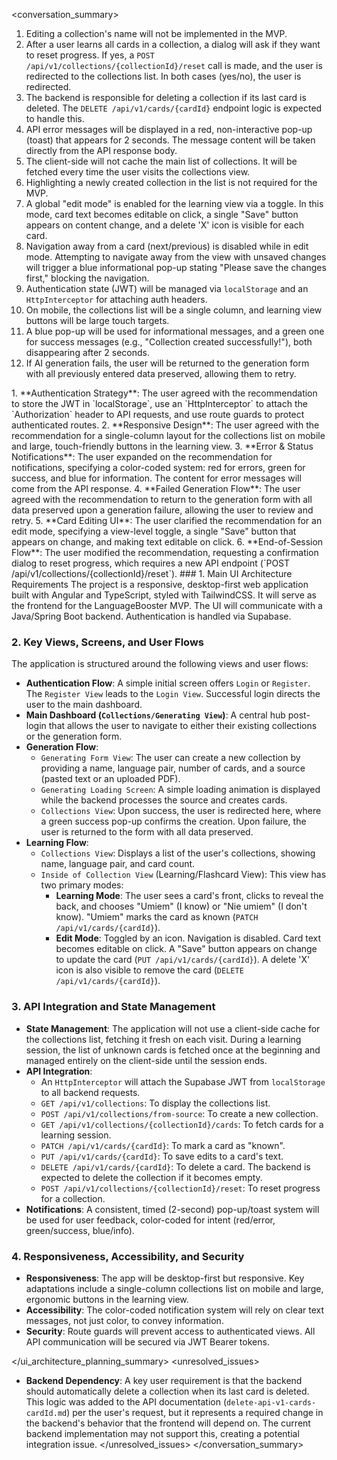 <conversation_summary>
<decisions>
1. Editing a collection's name will not be implemented in the MVP.
2. After a user learns all cards in a collection, a dialog will ask if they want to reset progress. If yes, a `POST /api/v1/collections/{collectionId}/reset` call is made, and the user is redirected to the collections list. In both cases (yes/no), the user is redirected.
3. The backend is responsible for deleting a collection if its last card is deleted. The `DELETE /api/v1/cards/{cardId}` endpoint logic is expected to handle this.
4. API error messages will be displayed in a red, non-interactive pop-up (toast) that appears for 2 seconds. The message content will be taken directly from the API response body.
5. The client-side will not cache the main list of collections. It will be fetched every time the user visits the collections view.
6. Highlighting a newly created collection in the list is not required for the MVP.
7. A global "edit mode" is enabled for the learning view via a toggle. In this mode, card text becomes editable on click, a single "Save" button appears on content change, and a delete 'X' icon is visible for each card.
8. Navigation away from a card (next/previous) is disabled while in edit mode. Attempting to navigate away from the view with unsaved changes will trigger a blue informational pop-up stating "Please save the changes first," blocking the navigation.
9. Authentication state (JWT) will be managed via `localStorage` and an `HttpInterceptor` for attaching auth headers.
10. On mobile, the collections list will be a single column, and learning view buttons will be large touch targets.
11. A blue pop-up will be used for informational messages, and a green one for success messages (e.g., "Collection created successfully!"), both disappearing after 2 seconds.
12. If AI generation fails, the user will be returned to the generation form with all previously entered data preserved, allowing them to retry.
</decisions>
<matched_recommendations>
1. **Authentication Strategy**: The user agreed with the recommendation to store the JWT in `localStorage`, use an `HttpInterceptor` to attach the `Authorization` header to API requests, and use route guards to protect authenticated routes.
2. **Responsive Design**: The user agreed with the recommendation for a single-column layout for the collections list on mobile and large, touch-friendly buttons in the learning view.
3. **Error & Status Notifications**: The user expanded on the recommendation for notifications, specifying a color-coded system: red for errors, green for success, and blue for information. The content for error messages will come from the API response.
4. **Failed Generation Flow**: The user agreed with the recommendation to return to the generation form with all data preserved upon a generation failure, allowing the user to review and retry.
5. **Card Editing UI**: The user clarified the recommendation for an edit mode, specifying a view-level toggle, a single "Save" button that appears on change, and making text editable on click.
6. **End-of-Session Flow**: The user modified the recommendation, requesting a confirmation dialog to reset progress, which requires a new API endpoint (`POST /api/v1/collections/{collectionId}/reset`).
</matched_recommendations>
<ui_architecture_planning_summary>
### 1. Main UI Architecture Requirements
The project is a responsive, desktop-first web application built with Angular and TypeScript, styled with TailwindCSS. It will serve as the frontend for the LanguageBooster MVP. The UI will communicate with a Java/Spring Boot backend. Authentication is handled via Supabase.

### 2. Key Views, Screens, and User Flows
The application is structured around the following views and user flows:
- **Authentication Flow**: A simple initial screen offers `Login` or `Register`. The `Register View` leads to the `Login View`. Successful login directs the user to the main dashboard.
- **Main Dashboard (`Collections/Generating View`)**: A central hub post-login that allows the user to navigate to either their existing collections or the generation form.
- **Generation Flow**:
    - `Generating Form View`: The user can create a new collection by providing a name, language pair, number of cards, and a source (pasted text or an uploaded PDF).
    - `Generating Loading Screen`: A simple loading animation is displayed while the backend processes the source and creates cards.
    - `Collections View`: Upon success, the user is redirected here, where a green success pop-up confirms the creation. Upon failure, the user is returned to the form with all data preserved.
- **Learning Flow**:
    - `Collections View`: Displays a list of the user's collections, showing name, language pair, and card count.
    - `Inside of Collection View` (Learning/Flashcard View): This view has two primary modes:
        - **Learning Mode**: The user sees a card's front, clicks to reveal the back, and chooses "Umiem" (I know) or "Nie umiem" (I don't know). "Umiem" marks the card as known (`PATCH /api/v1/cards/{cardId}`).
        - **Edit Mode**: Toggled by an icon. Navigation is disabled. Card text becomes editable on click. A "Save" button appears on change to update the card (`PUT /api/v1/cards/{cardId}`). A delete 'X' icon is also visible to remove the card (`DELETE /api/v1/cards/{cardId}`).

### 3. API Integration and State Management
- **State Management**: The application will not use a client-side cache for the collections list, fetching it fresh on each visit. During a learning session, the list of unknown cards is fetched once at the beginning and managed entirely on the client-side until the session ends.
- **API Integration**:
    - An `HttpInterceptor` will attach the Supabase JWT from `localStorage` to all backend requests.
    - `GET /api/v1/collections`: To display the collections list.
    - `POST /api/v1/collections/from-source`: To create a new collection.
    - `GET /api/v1/collections/{collectionId}/cards`: To fetch cards for a learning session.
    - `PATCH /api/v1/cards/{cardId}`: To mark a card as "known".
    - `PUT /api/v1/cards/{cardId}`: To save edits to a card's text.
    - `DELETE /api/v1/cards/{cardId}`: To delete a card. The backend is expected to delete the collection if it becomes empty.
    - `POST /api/v1/collections/{collectionId}/reset`: To reset progress for a collection.
- **Notifications**: A consistent, timed (2-second) pop-up/toast system will be used for user feedback, color-coded for intent (red/error, green/success, blue/info).

### 4. Responsiveness, Accessibility, and Security
- **Responsiveness**: The app will be desktop-first but responsive. Key adaptations include a single-column collections list on mobile and large, ergonomic buttons in the learning view.
- **Accessibility**: The color-coded notification system will rely on clear text messages, not just color, to convey information.
- **Security**: Route guards will prevent access to authenticated views. All API communication will be secured via JWT Bearer tokens.

</ui_architecture_planning_summary>
<unresolved_issues>
- **Backend Dependency**: A key user requirement is that the backend should automatically delete a collection when its last card is deleted. This logic was added to the API documentation (`delete-api-v1-cards-cardId.md`) per the user's request, but it represents a required change in the backend's behavior that the frontend will depend on. The current backend implementation may not support this, creating a potential integration issue.
</unresolved_issues>
</conversation_summary>